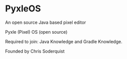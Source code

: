 # PyxleOS
An open source Java based pixel editor

Pyxle (Pixel) OS (open source)

Required to join: Java Knowledge and Gradle Knowledge.

Founded by Chris Soderquist
